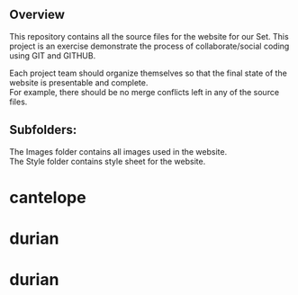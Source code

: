 Overview
--------
This repository contains all the source files for the website for our Set.
This project is an exercise demonstrate the process of collaborate/social 
coding using GIT and GITHUB. 

Each project team should organize themselves so that the 
final state of the website is presentable and complete.   
For example, there should be no merge conflicts 
left in any of the source files.   

Subfolders:
----------
The Images folder contains all images used in the website.  
The Style folder contains style sheet for the website.

# cantelope
# durian
# durian
